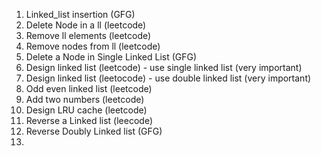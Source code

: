 1) Linked_list insertion (GFG)
2) Delete Node in a ll (leetcode)
3) Remove ll elements (leetcode)
4) Remove nodes from ll (leetcode)
5) Delete a Node in Single Linked List (GFG)
6) Design linked list (leetcode) - use single linked list (very important)
7) Design linked list (leetocode) - use double linked list (very important)
8) Odd even linked list (leetcode)
9) Add two numbers (leetcode)
10) Design LRU cache (leetcode)
11) Reverse a Linked list (leecode)
12) Reverse Doubly Linked list (GFG)
13) 

